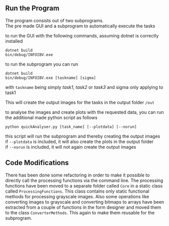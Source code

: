 ## Run the Program

The program consists out of two subprograms.  
The pre made GUI and a subprogram to automatically execute the tasks

to run the GUI with the following commands, assuming dotnet 
is correctly installed
```
dotnet build
bin/debug/INFOIBV.exe
```

to run the subprogram you can run
```
dotnet build
bin/debug/INFOIBV.exe [taskname] [sigma]
```
with `taskname` being simply _task1_, _task2_ or _task3_
and sigma only applying to task1

This will create the output images for the tasks in the 
output folder `/out`

to analyse the images and create plots with the requested data,
you can run the additional made python script as follows

```
python quickAnalyser.py [task_name] [--plotdata] [--norun]
```
this script will run the subprogram and thereby creating the output images  
if `--plotdata` is included, it will also create the plots in the output folder  
if `--norun` is included, it will not again create the output images

## Code Modifications
There has been done some refactoring in order to make it possible to directly call the 
processing functions via the command line. The processing functions have been moved to a separate
folder called `Core` in a static class called `ProcessingFunctions`. This class contains only
static functional methods for processing grayscale images. Also some operations like converting images to grayscale and
converting bitmaps to arrays have been extracted from a couple of functions in the form designer and moved 
them to the class `ConverterMethods`. This again to make them reusable for the subprogram.
